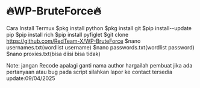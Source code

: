 # 🔥WP-BruteForce🔥 #
Cara Install Termux
$pkg install python
$pkg install git
$pip install--update pip
$pip install rich
$pip install pyfiglet
$git clone https://github.com/RedTeam-X/WP-BruteForce
$nano usernames.txt(wordlist username)
$nano passwords.txt(wordlist password)
$nano proxies.txt(bisa diisi bisa tidak)

Note:
jangan Recode apalagi ganti nama author hargailah pembuat jika ada pertanyaan atau bug pada script silahkan lapor ke contact tersedia
update:09/04/2025
